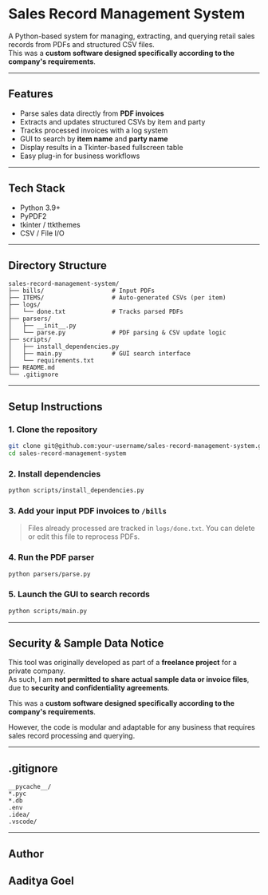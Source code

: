# Sales Record Management System

A Python-based system for managing, extracting, and querying retail sales records from PDFs and structured CSV files.  
This was a **custom software designed specifically according to the company's requirements**.

---

## Features

- Parse sales data directly from **PDF invoices**
- Extracts and updates structured CSVs by item and party
- Tracks processed invoices with a log system
- GUI to search by **item name** and **party name**
- Display results in a Tkinter-based fullscreen table
- Easy plug-in for business workflows

---

## Tech Stack

- Python 3.9+
- PyPDF2
- tkinter / ttkthemes
- CSV / File I/O

---

## Directory Structure

```
sales-record-management-system/
├── bills/                   # Input PDFs
├── ITEMS/                   # Auto-generated CSVs (per item)
├── logs/
│   └── done.txt             # Tracks parsed PDFs
├── parsers/
│   ├── __init__.py
│   └── parse.py             # PDF parsing & CSV update logic
├── scripts/
│   ├── install_dependencies.py
│   ├── main.py              # GUI search interface
│   └── requirements.txt
├── README.md
└── .gitignore
```

---

## Setup Instructions

### 1. Clone the repository

```bash
git clone git@github.com:your-username/sales-record-management-system.git
cd sales-record-management-system
```

### 2. Install dependencies

```bash
python scripts/install_dependencies.py
```

### 3. Add your input PDF invoices to `/bills`

> Files already processed are tracked in `logs/done.txt`. You can delete or edit this file to reprocess PDFs.

### 4. Run the PDF parser

```bash
python parsers/parse.py
```

### 5. Launch the GUI to search records

```bash
python scripts/main.py
```

---

## Security & Sample Data Notice

This tool was originally developed as part of a **freelance project** for a private company.  
As such, I am **not permitted to share actual sample data or invoice files**, due to **security and confidentiality agreements**.

This was a **custom software designed specifically according to the company's requirements**.

However, the code is modular and adaptable for any business that requires sales record processing and querying.

---

## .gitignore

```
__pycache__/
*.pyc
*.db
.env
.idea/
.vscode/
```

---

## Author

## **Aaditya Goel**
